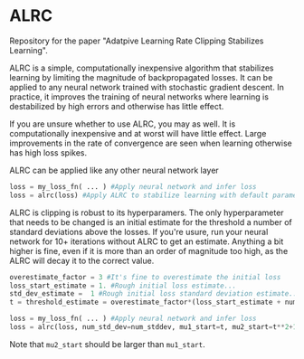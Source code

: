 # ALRC

Repository for the paper "Adatpive Learning Rate Clipping Stabilizes Learning". 

ALRC is a simple, computationally inexpensive algorithm that stabilizes learning by limiting the magnitude of backpropagated losses. It can be applied to any neural network trained with stochastic gradient descent. In practice, it improves the training of neural networks where learning is destabilized by high errors and otherwise has little effect.

If you are unsure whether to use ALRC, you may as well. It is computationally inexpensive and at worst will have little effect. Large improvements in the rate of convergence are seen when learning otherwise has high loss spikes.

ALRC can be applied like any other neural network layer

```python
loss = my_loss_fn( ... ) #Apply neural network and infer loss
loss = alrc(loss) #Apply ALRC to stabilize learning with default parameters
```

ALRC is clipping is robust to its hyperparamers. The only hyperparameter that needs to be changed is an initial estimate for the threshold a number of standard deviations above the losses. If you're usure, run your neural network for 10+ iterations without ALRC to get an estimate. Anything a bit higher is fine, even if it is more than an order of magnitude too high, as the ALRC will decay it to the correct value.

```python
overestimate_factor = 3 #It's fine to overestimate the initial loss
loss_start_estimate = 1. #Rough initial loss estimate...
std_dev_estimate =  1 #Rough initial loss standard deviation estimate...
t = threshold_estimate = overestimate_factor*(loss_start_estimate + num_stddev*std_dev_estimate)

loss = my_loss_fn( ... ) #Apply neural network and infer loss
loss = alrc(loss, num_std_dev=num_stddev, mu1_start=t, mu2_start=t**2+1) #Apply ALRC
```

Note that `mu2_start` should be larger than `mu1_start`.
